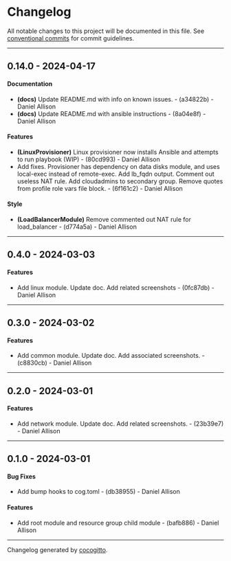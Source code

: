 # Changelog
All notable changes to this project will be documented in this file. See [conventional commits](https://www.conventionalcommits.org/) for commit guidelines.

- - -
## 0.14.0 - 2024-04-17
#### Documentation
- **(docs)** Update README.md with info on known issues. - (a34822b) - Daniel Allison
- **(docs)** Update README.md with ansible instructions - (8a04e8f) - Daniel Allison
#### Features
- **(LinuxProvisioner)** Linux provisioner now installs Ansible and attempts to run playbook (WIP) - (80cd993) - Daniel Allison
- Add fixes. Provisioner has dependency on data disks module, and uses local-exec instead of remote-exec. Add lb_fqdn output. Comment out useless NAT rule. Add cloudadmins to secondary group. Remove quotes from profile role vars file block. - (6f161c2) - Daniel Allison
#### Style
- **(LoadBalancerModule)** Remove commented out NAT rule for load_balancer - (d774a5a) - Daniel Allison

- - -

## 0.4.0 - 2024-03-03
#### Features
- Add linux module. Update doc. Add related screenshots - (0fc87db) - Daniel Allison

- - -

## 0.3.0 - 2024-03-02
#### Features
- Add common module. Update doc. Add associated screenshots. - (c8830cb) - Daniel Allison

- - -

## 0.2.0 - 2024-03-01
#### Features
- Add network module. Update doc. Add related screenshots. - (23b39e7) - Daniel Allison

- - -

## 0.1.0 - 2024-03-01
#### Bug Fixes
- Add bump hooks to cog.toml - (db38955) - Daniel Allison
#### Features
- Add root module and resource group child module - (bafb886) - Daniel Allison

- - -

Changelog generated by [cocogitto](https://github.com/cocogitto/cocogitto).